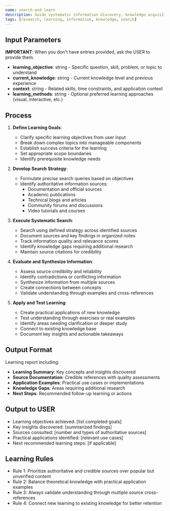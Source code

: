 ```yaml
---
name: search-and-learn
description: Guide systematic information discovery, knowledge acquisition, and practical application
tags: [research, learning, information, knowledge, search]
---
```


## Input Parameters
**IMPORTANT**: When you don't have entries provided, ask the USER to provide them.
- **learning_objective**: string - Specific question, skill, problem, or topic to understand
- **current_knowledge**: string - Current knowledge level and previous experience
- **context**: string - Related skills, time constraints, and application context
- **learning_methods**: string - Optional preferred learning approaches (visual, interactive, etc.)

## Process

1. **Define Learning Goals**:
   - Clarify specific learning objectives from user input
   - Break down complex topics into manageable components
   - Establish success criteria for the learning
   - Set appropriate scope boundaries
   - Identify prerequisite knowledge needs

2. **Develop Search Strategy**:
   - Formulate precise search queries based on objectives
   - Identify authoritative information sources:
     - Documentation and official sources
     - Academic publications  
     - Technical blogs and articles
     - Community forums and discussions
     - Video tutorials and courses

3. **Execute Systematic Search**:
   - Search using defined strategy across identified sources
   - Document sources and key findings in organized notes
   - Track information quality and relevance scores
   - Identify knowledge gaps requiring additional research
   - Maintain source citations for credibility

4. **Evaluate and Synthesize Information**:
   - Assess source credibility and reliability
   - Identify contradictions or conflicting information
   - Synthesize information from multiple sources
   - Create connections between concepts
   - Validate understanding through examples and cross-references

5. **Apply and Test Learning**:
   - Create practical applications of new knowledge
   - Test understanding through exercises or real examples
   - Identify areas needing clarification or deeper study
   - Connect to existing knowledge base
   - Document key insights and actionable takeaways

## Output Format
Learning report including:
- **Learning Summary**: Key concepts and insights discovered
- **Source Documentation**: Credible references with quality assessments
- **Application Examples**: Practical use cases or implementations
- **Knowledge Gaps**: Areas requiring additional research
- **Next Steps**: Recommended follow-up learning or actions

## Output to USER
- Learning objectives achieved: [list completed goals]
- Key insights discovered: [summarized findings]
- Sources consulted: [number and types of authoritative sources]
- Practical applications identified: [relevant use cases]
- Next recommended learning steps: [if applicable]

## Learning Rules
- Rule 1: Prioritize authoritative and credible sources over popular but unverified content
- Rule 2: Balance theoretical knowledge with practical application examples
- Rule 3: Always validate understanding through multiple source cross-references
- Rule 4: Connect new learning to existing knowledge for better retention
